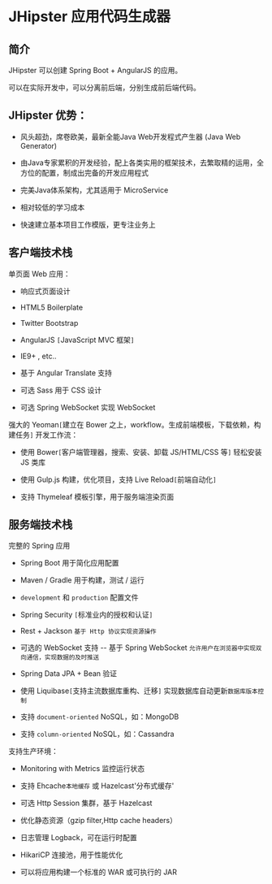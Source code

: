 # JHipster 应用代码生成器

## 简介

JHipster 可以创建 Spring Boot + AngularJS 的应用。

可以在实际开发中，可以分离前后端，分别生成前后端代码。

## JHipster 优势：

- 风头超劲，席卷欧美，最新全能Java Web开发程式产生器 (Java Web Generator)

- 由Java专家累积的开发经验，配上各类实用的框架技术，去繁取精的运用，全方位的配置，制成出完备的开发应用程式

- 完美Java体系架构，尤其适用于 MicroService

- 相对较低的学习成本

- 快速建立基本项目工作模版，更专注业务上

## 客户端技术栈

单页面 Web 应用：

- 响应式页面设计

- HTML5 Boilerplate

- Twitter Bootstrap

- AngularJS `[`JavaScript MVC 框架`]`

- IE9+ , etc..

- 基于 Angular Translate 支持

- 可选 Sass 用于 CSS 设计

- 可选 Spring WebSocket 实现 WebSocket

强大的 Yeoman`[`建立在 Bower 之上，workflow。生成前端模板，下载依赖，构建任务`]` 开发工作流：

- 使用 Bower`[`客户端管理器，搜索、安装、卸载 JS/HTML/CSS 等`]` 轻松安装 JS 类库

- 使用 Gulp.js 构建，优化项目，支持 Live Reload`[`前端自动化`]`

- 支持 Thymeleaf 模板引擎，用于服务端渲染页面

## 服务端技术栈

完整的 Spring 应用

- Spring Boot 用于简化应用配置

- Maven / Gradle 用于构建，测试 / 运行

- `development` 和 `production` 配置文件

- Spring Security `[`标准业内的授权和认证`]`

- Rest + Jackson `基于 Http 协议实现资源操作`

- 可选的 WebSocket 支持 -- 基于 Spring WebSocket `允许用户在浏览器中实现双向通信，实现数据的及时推送`

- Spring Data JPA + Bean 验证

- 使用 Liquibase`[`支持主流数据库重构、迁移`]` 实现数据库自动更新`数据库版本控制`

- 支持 `document-oriented` NoSQL，如：MongoDB

- 支持 `column-oriented` NoSQL，如：Cassandra

支持生产环境：

- Monitoring with Metrics 监控运行状态

- 支持 Ehcache`本地缓存` 或 Hazelcast'分布式缓存'

- 可选 Http Session 集群，基于 Hazelcast

- 优化静态资源（gzip filter,Http cache headers）

- 日志管理 Logback，可在运行时配置

- HikariCP 连接池，用于性能优化

- 可以将应用构建一个标准的 WAR 或可执行的 JAR